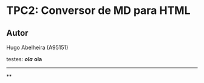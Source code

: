 # TPC2: Conversor de MD para HTML

## Autor
Hugo Abelheira (A95151)

testes:
***ola***
**********ola**********
****
**